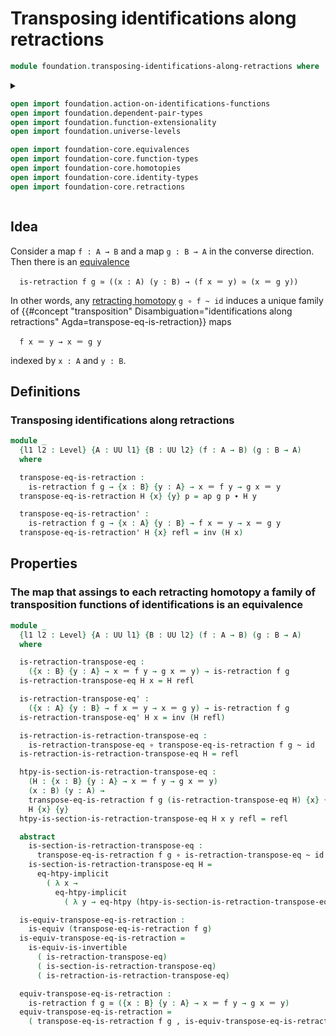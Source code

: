 # Transposing identifications along retractions

```agda
module foundation.transposing-identifications-along-retractions where
```

<details><summary>

```agda
open import foundation.action-on-identifications-functions
open import foundation.dependent-pair-types
open import foundation.function-extensionality
open import foundation.universe-levels

open import foundation-core.equivalences
open import foundation-core.function-types
open import foundation-core.homotopies
open import foundation-core.identity-types
open import foundation-core.retractions
```

</details>

## Idea

Consider a map `f : A → B` and a map `g : B → A` in the converse direction. Then
there is an [equivalence](foundation-core.equivalences.md)

```text
  is-retraction f g ≃ ((x : A) (y : B) → (f x ＝ y) ≃ (x ＝ g y))
```

In other words, any [retracting homotopy](foundation-core.retractions.md)
`g ∘ f ~ id` induces a unique family of
{{#concept "transposition" Disambiguation="identifications along retractions" Agda=transpose-eq-is-retraction}}
maps

```text
  f x ＝ y → x ＝ g y
```

indexed by `x : A` and `y : B`.

## Definitions

### Transposing identifications along retractions

```agda
module _
  {l1 l2 : Level} {A : UU l1} {B : UU l2} (f : A → B) (g : B → A)
  where

  transpose-eq-is-retraction :
    is-retraction f g → {x : B} {y : A} → x ＝ f y → g x ＝ y
  transpose-eq-is-retraction H {x} {y} p = ap g p ∙ H y

  transpose-eq-is-retraction' :
    is-retraction f g → {x : A} {y : B} → f x ＝ y → x ＝ g y
  transpose-eq-is-retraction' H {x} refl = inv (H x)
```

## Properties

### The map that assings to each retracting homotopy a family of transposition functions of identifications is an equivalence

```agda
module _
  {l1 l2 : Level} {A : UU l1} {B : UU l2} (f : A → B) (g : B → A)
  where

  is-retraction-transpose-eq :
    ({x : B} {y : A} → x ＝ f y → g x ＝ y) → is-retraction f g
  is-retraction-transpose-eq H x = H refl

  is-retraction-transpose-eq' :
    ({x : A} {y : B} → f x ＝ y → x ＝ g y) → is-retraction f g
  is-retraction-transpose-eq' H x = inv (H refl)

  is-retraction-is-retraction-transpose-eq :
    is-retraction-transpose-eq ∘ transpose-eq-is-retraction f g ~ id
  is-retraction-is-retraction-transpose-eq H = refl

  htpy-is-section-is-retraction-transpose-eq :
    (H : {x : B} {y : A} → x ＝ f y → g x ＝ y)
    (x : B) (y : A) →
    transpose-eq-is-retraction f g (is-retraction-transpose-eq H) {x} {y} ~
    H {x} {y}
  htpy-is-section-is-retraction-transpose-eq H x y refl = refl

  abstract
    is-section-is-retraction-transpose-eq :
      transpose-eq-is-retraction f g ∘ is-retraction-transpose-eq ~ id
    is-section-is-retraction-transpose-eq H =
      eq-htpy-implicit
        ( λ x →
          eq-htpy-implicit
            ( λ y → eq-htpy (htpy-is-section-is-retraction-transpose-eq H x y)))

  is-equiv-transpose-eq-is-retraction :
    is-equiv (transpose-eq-is-retraction f g)
  is-equiv-transpose-eq-is-retraction =
    is-equiv-is-invertible
      ( is-retraction-transpose-eq)
      ( is-section-is-retraction-transpose-eq)
      ( is-retraction-is-retraction-transpose-eq)

  equiv-transpose-eq-is-retraction :
    is-retraction f g ≃ ({x : B} {y : A} → x ＝ f y → g x ＝ y)
  equiv-transpose-eq-is-retraction =
    ( transpose-eq-is-retraction f g , is-equiv-transpose-eq-is-retraction)
```
